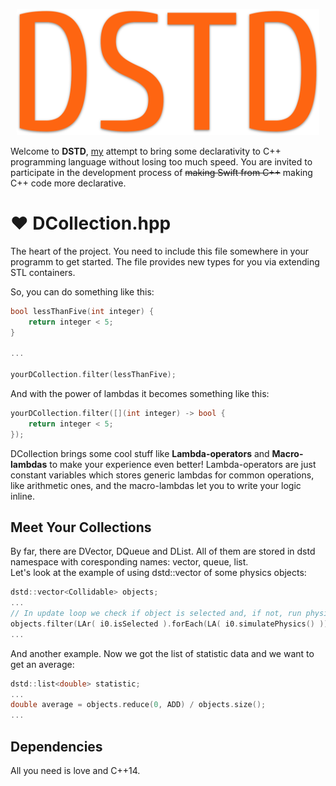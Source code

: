 <p align="center">
    <img src="Logo.png" width="484" max-width="80%" alt="DSTD" />
</p>

Welcome to **DSTD**, [my](https://github.com/TwoDollarsEsq) attempt to bring some declarativity to C++ programming language without losing too much speed. You are invited to participate in the development process of ~~making Swift from C++~~ making C++ code more declarative.

# ❤️ DCollection.hpp
The heart of the project. You need to include this file somewhere in your programm to get started. The file provides new types for you via extending STL containers.

So, you can do something like this:

```C++
bool lessThanFive(int integer) {
    return integer < 5;
}

...

yourDCollection.filter(lessThanFive);
```

And with the power of lambdas it becomes something like this:

```C++
yourDCollection.filter([](int integer) -> bool {
    return integer < 5;
});
```
DCollection brings some cool stuff like **Lambda-operators** and **Macro-lambdas** to make your experience even better! Lambda-operators are just constant variables which stores generic lambdas for common operations, like arithmetic ones, and the macro-lambdas let you to write your logic inline.  

## Meet Your Collections
By far, there are DVector, DQueue and DList. All of them are stored in dstd namespace with coresponding names: vector, queue, list. <br>
Let's look at the example of using dstd::vector of some physics objects:

```C++
dstd::vector<Collidable> objects;
...
// In update loop we check if object is selected and, if not, run physics simulation for it.
objects.filter(LAr( i0.isSelected ).forEach(LA( i0.simulatePhysics() ));
...
```
And another example. Now we got the list of statistic data and we want to get an average:

```C++
dstd::list<double> statistic;
...
double average = objects.reduce(0, ADD) / objects.size();
...
```

## Dependencies
All you need is love and C++14.
